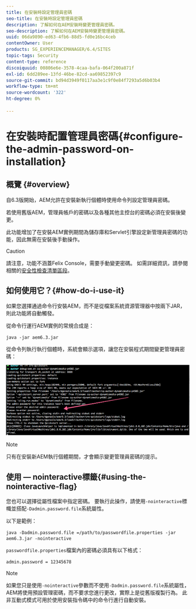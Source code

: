 ```yaml
---
title: 在安裝時設定管理員密碼
seo-title: 在安裝時設定管理員密碼
description: 了解如何在AEM安裝時變更管理員密碼。
seo-description: 了解如何在AEM安裝時變更管理員密碼。
uuid: 06da9890-ed63-4fb6-88d5-fd0e16bc4ceb
contentOwner: User
products: SG_EXPERIENCEMANAGER/6.4/SITES
topic-tags: Security
content-type: reference
discoiquuid: 00806e6e-3578-4caa-bafa-064f200a871f
exl-id: 6dd289ee-13fd-46be-82cd-aa69852397c9
source-git-commit: bd94d3949f0117aa3e1c9f0e84f7293a5d6b03b4
workflow-type: tm+mt
source-wordcount: '322'
ht-degree: 0%

---
```


# 在安裝時配置管理員密碼{#configure-the-admin-password-on-installation}

## 概覽 {#overview}

自6.3版開始，AEM允許在安裝新執行個體時使用命令列設定管理員密碼。

若使用舊版AEM，管理員帳戶的密碼以及各種其他主控台的密碼必須在安裝後變更。

此功能增加了在安裝AEM實例期間為儲存庫和Servlet引擎設定新管理員密碼的功能，因此無需在安裝後手動操作。

>[!CAUTION]
>
>請注意，功能不涵蓋Felix Console，需要手動變更密碼。 如需詳細資訊，請參閱相關的[安全性檢查清單區段](/help/sites-administering/security-checklist.md#change-default-passwords-for-the-aem-and-osgi-console-admin-accounts)。

## 如何使用它？{#how-do-i-use-it}

如果您選擇通過命令行安裝AEM，而不是從檔案系統資源管理器中按兩下JAR，則此功能將自動觸發。

從命令行運行AEM實例的常規合成是：

```shell
java -jar aem6.3.jar
```

從命令列執行執行個體時，系統會顯示選項，讓您在安裝程式期間變更管理員密碼：

![chlimage_1-116](assets/chlimage_1-116.png)

>[!NOTE]
>
>只有在安裝新AEM執行個體期間，才會顯示變更管理員密碼的提示。

## 使用 — nointeractive標籤{#using-the-nointeractive-flag}

您也可以選擇從屬性檔案中指定密碼。 要執行此操作，請使用`-nointeractive`標幟並搭配`-Dadmin.password.file`系統屬性。

以下是範例：

```shell
java -Dadmin.password.file =/path/to/passwordfile.properties -jar aem6.3.jar -nointeractive
```

`passwordfile.properties`檔案內的密碼必須具有以下格式：

```xml
admin.password = 12345678
```

>[!NOTE]
>
>如果您只是使用`-nointeractive`參數而不使用`-Dadmin.password.file`系統屬性，AEM將使用預設管理密碼，而不要求您進行更改，實際上是從舊版複製行為。 此非互動式模式可用於使用安裝指令碼中的命令行進行自動安裝。
